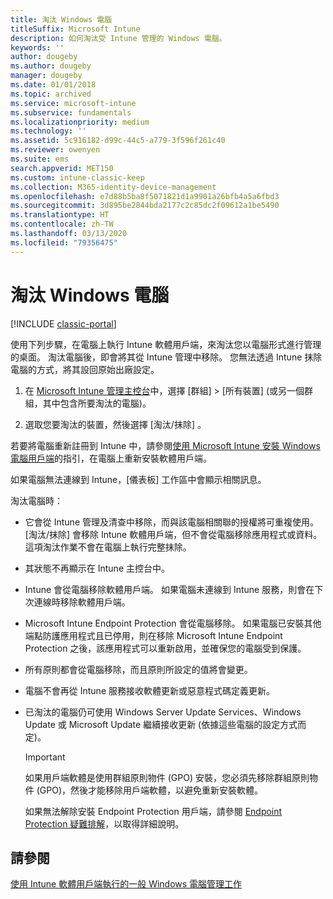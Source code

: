 ```yaml
---
title: 淘汰 Windows 電腦
titleSuffix: Microsoft Intune
description: 如何淘汰受 Intune 管理的 Windows 電腦。
keywords: ''
author: dougeby
ms.author: dougeby
manager: dougeby
ms.date: 01/01/2018
ms.topic: archived
ms.service: microsoft-intune
ms.subservice: fundamentals
ms.localizationpriority: medium
ms.technology: ''
ms.assetid: 5c916182-d99c-44c5-a779-3f596f261c40
ms.reviewer: owenyen
ms.suite: ems
search.appverid: MET150
ms.custom: intune-classic-keep
ms.collection: M365-identity-device-management
ms.openlocfilehash: e7d88b5ba8f5071821d1a9901a26bfb4a5a6fbd3
ms.sourcegitcommit: 3d895be2844bda2177c2c85dc2f09612a1be5490
ms.translationtype: HT
ms.contentlocale: zh-TW
ms.lasthandoff: 03/13/2020
ms.locfileid: "79356475"
---
```

# <a name="retire-a-windows-pc"></a>淘汰 Windows 電腦

[!INCLUDE [classic-portal](../includes/classic-portal.md)]

使用下列步驟，在電腦上執行 Intune 軟體用戶端，來淘汰您以電腦形式進行管理的桌面。 淘汰電腦後，即會將其從 Intune 管理中移除。 您無法透過 Intune 抹除電腦的方式，將其設回原始出廠設定。

1. 在 [Microsoft Intune 管理主控台](https://manage.microsoft.com/)中，選擇 [群組]  &gt; [所有裝置]  (或另一個群組，其中包含所要淘汰的電腦)。

2. 選取您要淘汰的裝置，然後選擇 [淘汰/抹除]  。

若要將電腦重新註冊到 Intune 中，請參閱[使用 Microsoft Intune 安裝 Windows 電腦用戶端](install-the-windows-pc-client-with-microsoft-intune.md)的指引，在電腦上重新安裝軟體用戶端。

如果電腦無法連線到 Intune，[儀表板]  工作區中會顯示相關訊息。

淘汰電腦時：

- 它會從 Intune 管理及清查中移除，而與該電腦相關聯的授權將可重複使用。 [淘汰/抹除] 會移除 Intune 軟體用戶端，但不會從電腦移除應用程式或資料。 這項淘汰作業不會在電腦上執行完整抹除。

- 其狀態不再顯示在 Intune 主控台中。

- Intune 會從電腦移除軟體用戶端。 如果電腦未連線到 Intune 服務，則會在下次連線時移除軟體用戶端。

- Microsoft Intune Endpoint Protection 會從電腦移除。 如果電腦已安裝其他端點防護應用程式且已停用，則在移除 Microsoft Intune Endpoint Protection 之後，該應用程式可以重新啟用，並確保您的電腦受到保護。

- 所有原則都會從電腦移除，而且原則所設定的值將會變更。

- 電腦不會再從 Intune 服務接收軟體更新或惡意程式碼定義更新。

- 已淘汰的電腦仍可使用 Windows Server Update Services、Windows Update 或 Microsoft Update 繼續接收更新 (依據這些電腦的設定方式而定)。

    > [!IMPORTANT]
    > 如果用戶端軟體是使用群組原則物件 (GPO) 安裝，您必須先移除群組原則物件 (GPO)，然後才能移除用戶端軟體，以避免重新安裝軟體。

    如果無法解除安裝 Endpoint Protection 用戶端，請參閱 [Endpoint Protection 疑難排解](/intune/troubleshoot-endpoint-protection-in-microsoft-intune)，以取得詳細說明。

## <a name="see-also"></a>請參閱

[使用 Intune 軟體用戶端執行的一般 Windows 電腦管理工作](common-windows-pc-management-tasks-with-the-microsoft-intune-computer-client.md)
